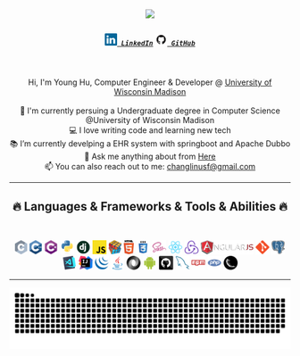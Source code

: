 <h1 align="center">
  <a href="https://git.io/typing-svg">
    <img src="https://readme-typing-svg.herokuapp.com/?lines=Hi,+There!+👋;This+is+Changlin+Hu....;Nice+to+meet+you!&center=true&size=30">
  </a>
</h1>

<h5 align="center">
  <code><a href="www.linkedin.com/in/steviehu520" title="LinkedIn Profile"><img width="22" src="images/linkedin.svg"> LinkedIn</a></code>
  <code><a href="https://github.com/suPer8Hu" title="Github Profile"><img width="22" src="images/GitHub.png"> GitHub</a></code>
</h5>
<br>
<p align="center">
  Hi, I'm Young Hu, Computer Engineer & Developer @ <a href="https://www.cs.wisc.edu/">University of Wisconsin Madison</a>
  <br>
  <br>
  🔬 I'm currently persuing a Undergraduate degree in Computer Science @University of Wisconsin Madison 
  <br>
  💻 I love writing code and learning new tech 
  <br>
  📚 I’m currently develping a EHR system with springboot and Apache Dubbo
  <br>
  💬 Ask me anything about from <a href="https://github.com/suPer8Hu/suPer8Hu/issues" title="Issues">Here</a>
  <br>
  📫 You can also reach out to me: <a href="mailto: changlinusf@gmail.com">changlinusf@gmail.com</a>
</p>

<hr>
<h2 align="center">🔥 Languages & Frameworks & Tools & Abilities 🔥</h2>
<br>
<p align="center">
  <code><img title="C" height="25" src="images/c.svg"></code>
  <code><img title="C++" height="25" src="images/cpp.svg"></code>
  <code><img title="C#" height="25" src="images/cSharp.svg"></code>
  <code><img title="Python" height="25" src="images/python-original.svg"></code>
  <code><img title="Django" height="25" src="images/django.png"></code>
  <code><img title="Javascript" height="25" src="images/javascript.svg"></code>
  <code><img title="Problem Solving" height="25" src="images/problemSolving.png"></code>
  <code><img title="HTML5" height="25" src="images/html5.svg"></code>
  <code><img title="CSS" height="25" src="images/css.svg"></code>
  <code><img title="SASS" height="25" src="images/sass.svg"></code>
  <code><img title="React" height="25" src="images/react-original.svg"></code>
  <code><img title="Redux" height="25" src="images/redux.svg"></code>
  <code><img title="AngularJS" height="25" src="images/angularjs.png"></code>
  <code><img title="Git" height="25" src="images/git-original.svg"></code>
  <code><img title="PostgreSQL" height="25" src="images/postgresql.svg"></code>
  <code><img title="Visual Studio Code" height="25" src="images/vscode.png"></code>
  <code><img title="IntelliJ IDEA" height="25" src="images/IntelliJ_IDEA.png"></code>
  <code><img title="JQuery" height="25" src="images/jquery-original.svg"></code>
  <code><img title="Java" height="25" src="images/java-original.svg"></code>
  <code><img title="JSON" height="25" src="images/json.svg"></code>
  <code><img title="Android" height="25" src="images/android.svg"></code>
  <code><img title="GitHub" height="25" src="images/github.svg"></code>
  <code><img title="MySQL" height="25" src="images/mysql.svg"></code>
  <code><img title="npm" height="25" src="images/npm.svg"></code>
  <code><img title="PHP" height="25" src="images/php.svg"></code>
  <code><img title="Flask" height="25" src="images/flask.png"></code>
</p>
<hr>


<!--
**suPer8Hu/suPer8Hu** is a ✨ _special_ ✨ repository because its `README.md` (this file) appears on your GitHub profile.

Here are some ideas to get you started:

- 🔭 I’m currently working on ...
- 🌱 I’m currently learning ...
- 👯 I’m looking to collaborate on ...
- 🤔 I’m looking for help with ...
- 💬 Ask me about ...
- 📫 How to reach me: ...
- 😄 Pronouns: ...
- ⚡ Fun fact: ...
-->

<img src="https://raw.githubusercontent.com/Find-NICK/Find-NICK/output/github-contribution-grid-snake.svg" />
